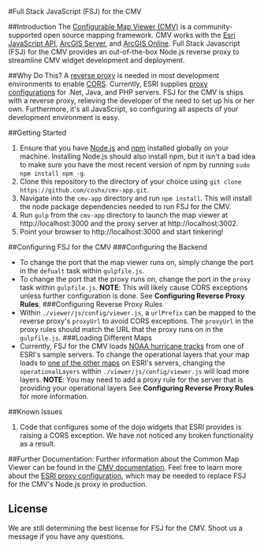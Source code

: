 #Full Stack JavaScript (FSJ) for the CMV

##Introduction
The [Configurable Map Viewer (CMV)](http://cmv.io/) is a community-supported open source mapping framework. CMV works with the [Esri JavaScript API](http://docs.cmv.io/en/latest/developers.arcgis.com/javascript/jsapi/), [ArcGIS Server](http://www.esri.com/software/arcgis/arcgisserver), and [ArcGIS Online](https://arcgis.com/). Full Stack Javascript (FSJ) for the CMV provides an out-of-the-box Node.js reverse proxy to streamline CMV widget development and deployment.

##Why Do This?
A [reverse proxy](https://developers.arcgis.com/javascript/jshelp/ags_proxy.html) is needed in most development environments to enable [CORS](https://developers.arcgis.com/javascript/jssamples/exp_cors_buffer.html). Currently, ESRI supplies [proxy configurations](https://github.com/Esri/resource-proxy) for .Net, Java, and PHP servers. FSJ for the CMV is ships with a reverse proxy, relieving the developer of the need to set up his or her own. Furthermore, it's all JavaScript, so configuring all aspects of your development environment is easy.

##Getting Started
1. Ensure that you have [Node.js](https://nodejs.org/en/download/) and [npm](https://www.npmjs.com/) installed globally on your machine. Installing Node.js should also install npm, but it isn't a bad idea to make sure you have the most recent version of npm by running `sudo npm install npm -g`.
2. Clone this repository to the directory of your choice using `git clone https://github.com/coshx/cmv-app.git`.
3. Navigate into the `cmv-app` directory and run `npm install`. This will install the node package dependencies needed to run FSJ for the CMV.
4. Run `gulp` from the `cmv-app` directory to launch the map viewer at http://localhost:3000 and the proxy server at http://localhost:3002.
5. Point your browser to http://localhost:3000 and start tinkering!

##Configuring FSJ for the CMV
###Configuring the Backend
* To change the port that the map viewer runs on, simply change the port in the `defualt` task within `gulpfile.js`.
* To change the port that the proxy runs on, change the port in the `proxy` task within `gulpfile.js`. **NOTE**: This will likely cause CORS exceptions unless further configuration is done. See **Configuring Reverse Proxy Rules**.
###Configuring Reverse Proxy Rules
* Within `./viewer/js/config/viewer.js`, a `urlPrefix` can be mapped to the reverse proxy's `proxyUrl` to avoid CORS exceptions. The `proxyUrl` in the proxy rules should match the URL that the proxy runs on in the `gulpfile.js`.
###Loading Different Maps
* Currently, FSJ for the CMV loads [NOAA hurricane tracks]('http://sampleserver3.arcgisonline.com/ArcGIS/rest/services/Hurricanes/NOAA_Tracks_1851_2007/MapServer/') from one of ESRI's sample servers. To change the operational layers that your map loads to [one of the other maps](http://sampleserver1.arcgisonline.com/ArcGIS/rest/services) on ESRI's servers, changing the `operationalLayers` within `./viewer/js/config/viewer.js` will load more layers. **NOTE**: You may need to add a proxy rule for the server that is providing your operational layers See **Configuring Reverse Proxy Rules** for more information.

##Known Issues
1. Code that configures some of the dojo widgets that ESRI provides is raising a CORS exception. We have not noticed any broken functionality as a result.

##Further Documentation:
Further information about the Common Map Viewer can be found in the [CMV documentation](http://docs.cmv.io/). Feel free to learn more about the [ESRI proxy configuration](https://github.com/Esri/resource-proxy), which may be needed to replace FSJ for the CMV's Node.js proxy in production.

## License
We are still determining the best license for FSJ for the CMV. Shoot us a message if you have any questions.
